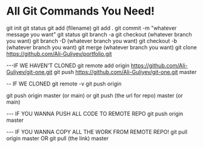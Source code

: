 # All Git Commands You Need!

git init
git status
git add (filename)
git add .
git commit -m "whatever message you want"
git status
git branch -a
git checkout (whatever branch you want)
git branch -D (whatever branch you want)
git checkout -b (whatever branch you want)
git merge (whatever branch you want)
git clone https://github.com/Ali-Guliyev/portfolio.git

---IF WE HAVEN'T CLONED 
git remote add origin https://github.com/Ali-Guliyev/git-one.git
git push https://github.com/Ali-Guliyev/git-one.git master

-- IF WE CLONED
git remote -v
git push origin

git push origin master (or main)
or
git push (the url for repo) master (or main)

--- IF YOU WANNA PUSH ALL CODE TO REMOTE REPO
git push origin master

--- IF YOU WANNA COPY ALL THE WORK FROM REMOTE REPO!
git pull origin master
OR
git pull (the link) master